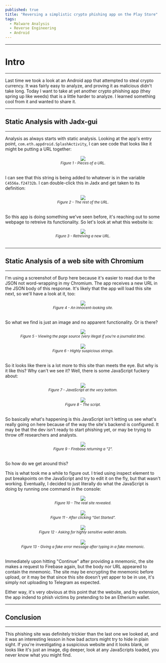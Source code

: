 ```yaml
---
published: true
title: "Reversing a simplistic crypto phishing app on the Play Store"
tags:
  - Malware Analysis
  - Reverse Engineering
  - Android
---
```


---
# Intro
---

Last time we took a look at an Android app that attempted to steal crypto currency. It was fairly easy to analyze, and proving it as malicious didn't take long. Today I want to take at yet another crypto phishing app (they spring up like weeds) that is a little harder to analyze. I learned something cool from it and wanted to share it.

---
## Static Analysis with Jadx-gui
---

Analysis as always starts with static analysis. Looking at the app's entry point, `com.eth.appdroid.SplashActivity`, I can see code that looks like it might be putting a URL together:

<center><img src="/assets/images/eth/1.png" /></center>  
<center><i><small>Figure 1 - Pieces of a URL.</small></i></center>  
<br/> 

I can see that this string is being added to whatever is in the variable `C4556a.f24732b`. I can double-click this in Jadx and get taken to its definition:

<center><img src="/assets/images/eth/2.png" /></center>  
<center><i><small>Figure 2 - The rest of the URL.</small></i></center>  
<br/> 

So this app is doing something we've seen before, it's reaching out to some webpage to retreive its functionality. So let's look at what this website is:

<center><img src="/assets/images/eth/3.png" /></center>  
<center><i><small>Figure 3 - Retreiving a new URL.</small></i></center>  
<br/> 

---
## Static Analysis of a web site with Chromium
---

I'm using a screenshot of Burp here because it's easier to read due to the JSON not word-wrapping in my Chromium.  The app receives a new URL in the JSON body of this response. It's likely that the app will load this site next, so we'll have a look at it, too:

<center><img src="/assets/images/eth/4.png" /></center>  
<center><i><small>Figure 4 - An innocent-looking site.</small></i></center>  
<br/> 

So what we find is just an image and no apparent functionality. Or is there?

<center><img src="/assets/images/eth/5.png" /></center>  
<center><i><small>Figure 5 - Viewing the page source (very illegal if you're a journalist btw).</small></i></center>  
<br/> 

<center><img src="/assets/images/eth/6.png" /></center>  
<center><i><small>Figure 6 - Highly suspicious strings.</small></i></center>  
<br/> 

So it looks like there is a lot more to this site than meets the eye. But why is it like this? Why can't we see it? Well, there is some JavaScript fuckery about:

<center><img src="/assets/images/eth/7.png" /></center>  
<center><i><small>Figure 7 - JavaScript at the very bottom.</small></i></center>  
<br/> 

<center><img src="/assets/images/eth/8.png" /></center>  
<center><i><small>Figure 8 - The script.</small></i></center>  
<br/> 

So basically what's happening is this JavaScript isn't letting us see what's really going on here because of the way the site's backend is configured. It may be that the dev isn't ready to start phishing yet, or may be trying to throw off researchers and analysts.

<center><img src="/assets/images/eth/9.png" /></center>  
<center><i><small>Figure 9 - Firebase returning a "2".</small></i></center>  
<br/> 

So how do we get around this?  

This is what took me a while to figure out. I tried using inspect element to put breakpoints on the JavaScript and try to edit it on the fly, but that wasn't working. Eventually, I decided to just literally do what the JavaScript is doing by running one command in the console:

<center><img src="/assets/images/eth/10.png" /></center>  
<center><i><small>Figure 10 - The real site revealed.</small></i></center>  
<br/> 

<center><img src="/assets/images/eth/11.png" /></center>  
<center><i><small>Figure 11 - After clicking "Get Started".</small></i></center>  
<br/> 

<center><img src="/assets/images/eth/12.png" /></center>  
<center><i><small>Figure 12 - Asking for highly sensitive wallet details.</small></i></center>  
<br/> 

<center><img src="/assets/images/eth/13.png" /></center>  
<center><i><small>Figure 13 - Giving a fake error message after typing in a fake mnemonic.</small></i></center>  
<br/> 

Immediately upon hitting "Continue" after providing a mnemonic, the site makes a request to Firebase again, but the body nor URL appeared to contain the mnemonic. The site may be encrypting the mnemonic before upload, or it may be that since this site doesn't yet apper to be in use, it's simply not uploading to Telegram as expected.

Either way, it's very obvious at this point that the website, and by extension, the app indend to phish victims by pretending to be an Etherium wallet.

---
## Conclusion
---

This phishing site was definitely trickier than the last one we looked at, and it was an interesting lesson in how bad actors might try to hide in plain sight. If you're investigating a suspicious website and it looks blank, or looks like it's just an image, dig deeper, look at any JavaScripts loaded, you never know what you might find.